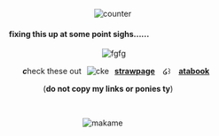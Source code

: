 ⠀⠀⠀⠀⠀⠀⠀⠀⠀⠀⠀⠀⠀⠀⠀⠀⠀⠀⠀![counter](https://komarev.com/ghpvc/?username=melomanie&color=grey&label=𝜗𝜚&abbreviated=true)

#### ⠀⠀⠀⠀fixing this up at some point sighs......

⠀⠀⠀⠀⠀⠀⠀⠀⠀⠀⠀⠀⠀⠀⠀⠀⠀⠀⠀⠀   ![fgfg](https://64.media.tumblr.com/1b805465db90fc5043b9a5ed45059813/09b0656ab042c182-a5/s75x75_c1/a324e9dd897d7c3b2652dcd03d6f64c321462f78.pnj)

⠀⠀
⠀⠀⠀⠀***c***heck these out⠀![cke](https://wilardo.crd.co/assets/images/gallery20/6d8a252d_original.png?v=736fa498)⠀[**strawpage**](https://paintedpink.straw.page)⠀ ໒꒱⠀ [**atabook**](https://melomanie.atabook.org/)

⠀⠀⠀⠀⠀⠀⠀⠀⠀⠀(**do not copy my links or ponies ty**)

⠀⠀

⠀⠀⠀⠀⠀⠀⠀⠀⠀⠀⠀⠀⠀⠀⠀⠀⠀![makame](https://y2k.neocities.org/stamps/tumblr_pcagk9LdEg1wpplaao4_100.png)
